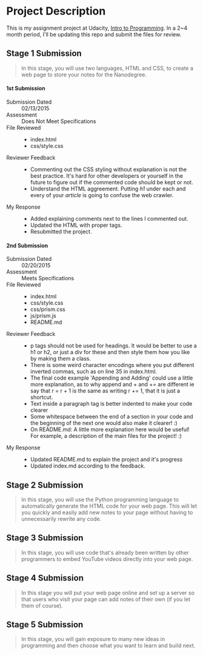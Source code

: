 # Project Description

This is my assignment project at Udacity, [Intro to Programming](https://www.udacity.com/course/nd000). In a 2~4 month period, I'll be updating this repo and submit the files for review.

## Stage 1 Submission
> In this stage, you will use two languages, HTML and CSS, to create a web page to store your notes for the Nanodegree.

#### 1st Submission
<dl>  
  <dt>Submission Dated</dt>      
  <dd>02/13/2015</dd>   
  
  <dt>Assessment</dt>
  <dd>Does Not Meet Specifications</dd>
  
  <dt>File Reviewed</dt>
  <dd><ul>
    <li>index.html</li>
    <li>css/style.css</li>
  </ul></dd>
  
  <dt>Reviewer Feedback</dt>
  <dd>
    <ul>
      <li> Commenting out the CSS styling without explanation is not the best practice. It's hard for other developers or yourself in the future to figure out if the commented code should be kept or not.</li>
      <li> Understand the HTML aggreement. Putting <em>h1</em> under each and every of your <em>article</em> is going to confuse the web crawler.</li>
    </ul>
  </dd>
  
  <dt>My Response</dt>
  <dd>
    <ul>
      <li>Added explaining comments next to the lines I commented out.</li>
      <li>Updated the HTML with proper tags.</li>
      <li>Resubmitted the project.</li>
</dl>
  
#### 2nd Submission
<dl>  
  <dt>Submission Dated</dt>      
  <dd>02/20/2015</dd>   
  
  <dt>Assessment</dt>
  <dd>Meets Specifications</dd>
  
  <dt>File Reviewed</dt>
  <dd>
    <ul>
      <li>index.html</li>
      <li>css/style.css</li>
      <li>css/prism.css</li>  
      <li>js/prism.js</li>  
      <li>README.md</li> 
    </ul>
  </dd>
  
  <dt>Reviewer Feedback</dt>
  <dd>
    <ul>
      <li> p tags should not be used for headings. It would be better to use a h1 or h2, or just a div for these and then style them how you like by making them a class.</li>  
      <li> There is some weird character encodings where you put different inverted commas, such as on line 35 in index.html.</li>  
      <li>The final code example 'Appending and Adding' could use a little more explanation, as to why append and + and += are different ie say that r = r + 1 is the same as writing r += 1, that it is just a shortcut.</li>
      <li>Text inside a paragraph tag is better indented to make your code clearer</li>
      <li>Some whitespace between the end of a section in your code and the beginning of the next one would also make it clearer! :)</li>  
      <li>On README.md: A little more explanation here would be useful! For example, a description of the main files for the project! :)</li> 
    </ul>
  </dd>
  
  <dt>My Response</dt>
  <dd>
    <ul>
      <li>Updated README.md to explain the project and it's progress</li>
      <li>Updated index.md according to the feedback.</li>
</dl>

## Stage 2 Submission
> In this stage, you will use the Python programming language to automatically generate the HTML code for your web page. This will let you quickly and easily add new notes to your page without having to unnecessarily rewrite any code.

## Stage 3 Submission
>In this stage, you will use code that's already been written by other programmers to embed YouTube videos directly into your web page.

## Stage 4 Submission
>In this stage you will put your web page online and set up a server so that users who visit your page can add notes of their own (if you let them of course).

## Stage 5 Submission
>In this stage, you will gain exposure to many new ideas in programming and then choose what you want to learn and build next.

